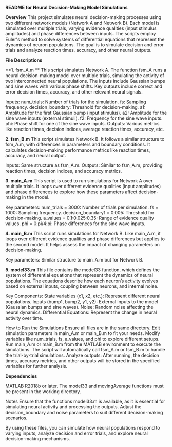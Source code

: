 **README for Neural Decision-Making Model Simulations**


**Overview**
This project simulates neural decision-making processes using two different network models (Network A and Network B). Each model is simulated over multiple trials, varying evidence qualities (input stimulus amplitudes) and phase differences between inputs. The scripts employ Euler's method to solve systems of differential equations that represent the dynamics of neuron populations. The goal is to simulate decision and error trials and analyze reaction times, accuracy, and other neural outputs.

**File Descriptions**

**1. fsm_A.m **
This script simulates Network A. The function fsm_A runs a neural decision-making model over multiple trials, simulating the activity of two interconnected neural populations. The inputs include Gaussian bumps and sine waves with various phase shifts. Key outputs include correct and error decision times, accuracy, and other relevant neural signals.

Inputs:
num_trials: Number of trials for the simulation.
fs: Sampling frequency.
decision_boundary: Threshold for decision-making.
a1: Amplitude for the first Gaussian bump (input stimulus).
a2: Amplitude for the sine wave inputs (external stimuli).
f2: Frequency for the sine wave inputs.
phi: Phase shift for one of the sine wave inputs.
Outputs:
Various metrics like reaction times, decision indices, average reaction times, accuracy, etc.


**2. fsm_B.m**
This script simulates Network B. It follows a similar structure to fsm_A.m, with differences in parameters and boundary conditions. It calculates decision-making performance metrics like reaction times, accuracy, and neural output.

Inputs:
Same structure as fsm_A.m.
Outputs:
Similar to fsm_A.m, providing reaction times, decision indices, and accuracy metrics.


**3. main_A.m**
This script is used to run simulations for Network A over multiple trials. It loops over different evidence qualities (input amplitudes) and phase differences to explore how these parameters affect decision-making in the model.

Key parameters:
num_trials = 3000: Number of trials per simulation.
fs = 1000: Sampling frequency.
decision_boundary1 = 0.005: Threshold for decision-making.
a_values = 0.1:0.025:0.35: Range of evidence quality values.
phi = 0:pi/4:pi: Phase differences for the sine wave inputs.


**4. main_B.m** 
This script runs simulations for Network B. Like main_A.m, it loops over different evidence qualities and phase differences but applies to the second model. It helps assess the impact of changing parameters on decision-making.

Key parameters:
Similar structure to main_A.m but for Network B.




**5. model33.m**
This file contains the model33 function, which defines the system of differential equations that represent the dynamics of neural populations. The equations describe how each neuron’s activity evolves based on external inputs, coupling between neurons, and internal noise.

Key Components:
State variables (x1, x2, etc.): Represent different neural populations.
Inputs (bump1, bump2, y1, y2): External inputs to the model (Gaussian bumps and sine waves).
Noise: Random noise affecting the neural dynamics.
Differential Equations: Represent the change in neural activity over time.



How to Run the Simulations
Ensure all files are in the same directory.
Edit simulation parameters in main_A.m or main_B.m to fit your needs. Modify variables like num_trials, fs, a_values, and phi to explore different setups.
Run main_A.m or main_B.m from the MATLAB environment to execute the simulations. The script will automatically call fsm_A.m or fsm_B.m to handle the trial-by-trial simulations.
Analyze outputs: After running, the decision times, accuracy metrics, and other outputs will be stored in the specified variables for further analysis.



**Dependencies**

MATLAB R2018b or later.
The model33 and movingAverage functions must be present in the working directory.



Notes
Ensure that the functions model33.m is available, as it is essential for simulating neural activity and processing the outputs.
Adjust the decision_boundary and noise parameters to suit different decision-making scenarios.

By using these files, you can simulate how neural populations respond to varying inputs, analyze decision and error trials, and explore neural decision-making mechanisms.











